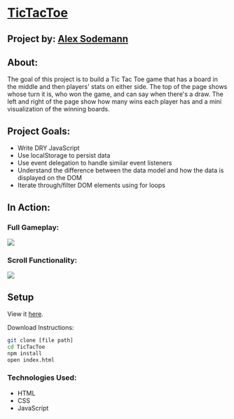 # [TicTacToe](https://asodemann18.github.io/TicTacToe/)

## Project by: [Alex Sodemann](https://github.com/asodemann18)

## About:
The goal of this project is to build a Tic Tac Toe game that has a board in the middle and then players' stats on either side.  The top of the page shows whose turn it is, who won the game, and can say when there's a draw.  The left and right of the page show how many wins each player has and a mini visualization of the winning boards.

## Project Goals:
* Write DRY JavaScript
* Use localStorage to persist data
* Use event delegation to handle similar event listeners
* Understand the difference between the data model and how the data is displayed on the DOM
* Iterate through/filter DOM elements using for loops

## In Action:
### Full Gameplay:
<img src="http://g.recordit.co/yN6we52Jcp.gif"/>

### Scroll Functionality:
<img src="http://g.recordit.co/FWcn0MKM3M.gif"/>

## Setup
View it [here](https://asodemann18.github.io/TicTacToe/).

Download Instructions:
```bash
git clone [file path]
cd TicTacToe
npm install
open index.html
```

### Technologies Used:
* HTML
* CSS
* JavaScript
